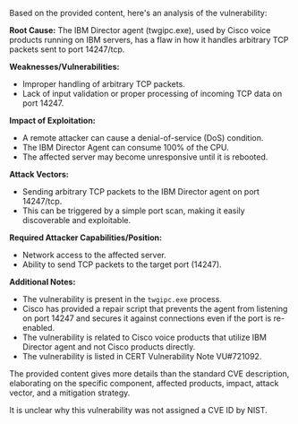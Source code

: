 Based on the provided content, here's an analysis of the vulnerability:

**Root Cause:**
The IBM Director agent (twgipc.exe), used by Cisco voice products running on IBM servers, has a flaw in how it handles arbitrary TCP packets sent to port 14247/tcp.

**Weaknesses/Vulnerabilities:**
- Improper handling of arbitrary TCP packets.
- Lack of input validation or proper processing of incoming TCP data on port 14247.

**Impact of Exploitation:**
- A remote attacker can cause a denial-of-service (DoS) condition.
- The IBM Director Agent can consume 100% of the CPU.
- The affected server may become unresponsive until it is rebooted.

**Attack Vectors:**
- Sending arbitrary TCP packets to the IBM Director agent on port 14247/tcp.
- This can be triggered by a simple port scan, making it easily discoverable and exploitable.

**Required Attacker Capabilities/Position:**
- Network access to the affected server.
- Ability to send TCP packets to the target port (14247).

**Additional Notes:**
- The vulnerability is present in the `twgipc.exe` process.
- Cisco has provided a repair script that prevents the agent from listening on port 14247 and secures it against connections even if the port is re-enabled.
- The vulnerability is related to Cisco voice products that utilize IBM Director agent and not Cisco products directly.
- The vulnerability is listed in CERT Vulnerability Note VU#721092.

The provided content gives more details than the standard CVE description, elaborating on the specific component, affected products, impact, attack vector, and a mitigation strategy.

It is unclear why this vulnerability was not assigned a CVE ID by NIST.